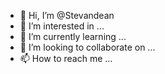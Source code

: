 - 👋 Hi, I’m @Stevandean
- 👀 I’m interested in ...
- 🌱 I’m currently learning ...
- 💞️ I’m looking to collaborate on ...
- 📫 How to reach me ...

<!---
Stevandean/Stevandean is a ✨ special ✨ repository because its `README.md` (this file) appears on your GitHub profile.
You can click the Preview link to take a look at your changes.
--->
